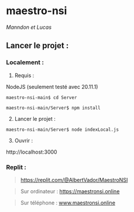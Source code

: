 # maestro-nsi
*Manndon et Lucas*


## Lancer le projet :

### Localement :
1. Requis :
   
NodeJS (seulement testé avec 20.11.1)

`maestro-nsi-main$ cd Server`

`maestro-nsi-main/Server$ npm install`


2. Lancer le projet :

`maestro-nsi-main/Server$ node indexLocal.js`

3. Ouvrir :

http://localhost:3000


### Replit :

> https://replit.com/@AlbertVador/MaestroNSI

> Sur ordinateur : https://maestronsi.online

> Sur téléphone : www.maestronsi.online

